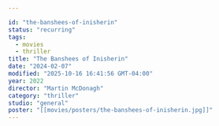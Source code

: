 ```yaml
---

id: "the-banshees-of-inisherin"
status: "recurring"
tags:
  - movies
  - thriller
title: "The Banshees of Inisherin"
date: "2024-02-07"
modified: "2025-10-16 16:41:56 GMT-04:00"
year: 2022
director: "Martin McDonagh"
category: "thriller"
studio: "general"
poster: "[[movies/posters/the-banshees-of-inisherin.jpg]]"
---
```

